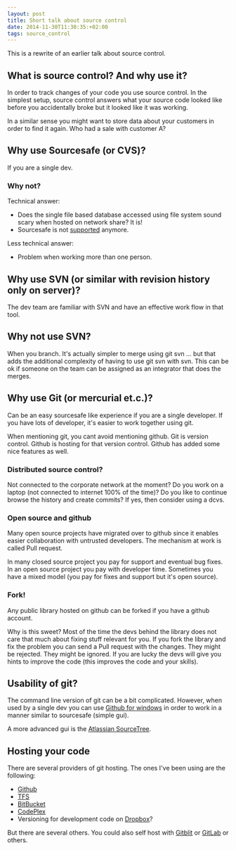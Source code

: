 ```yaml
---
layout: post
title: Short talk about source control
date: 2014-11-30T11:30:35:+02:00
tags: source_control
---
```


This is a rewrite of an earlier talk about source control.

## What is source control? And why use it?

In order to track changes of your code you use source control. In the simplest setup, source control answers what your source code looked like before you accidentally broke but it looked like it was working.

In a similar sense you might want to store data about your customers in order to find it again. Who had a sale with customer A?

## Why use Sourcesafe (or CVS)?

If you are a single dev.

### Why not?
Technical answer:

* Does the single file based database accessed using file system sound scary when hosted on network share? It is! 
* Sourcesafe is not [supported](http://blogs.msdn.com/b/ukmsdn/archive/2011/01/04/end-of-support-for-visual-sourcesafe.aspx) anymore.

Less technical answer:

* Problem when working more than one person.

## Why use SVN (or similar with revision history only on server)?

The dev team are familiar with SVN and have an effective work flow in that tool.

## Why not use SVN?

When you branch. It's actually simpler to merge using git svn ... but that adds the additional complexity of having to use git svn with svn. This can be ok if someone on the team can be assigned as an integrator that does the merges.

## Why use Git (or mercurial et.c.)?

Can be an easy sourcesafe like experience if you are a single developer. If you have lots of developer, it's easier to work together using git.

When mentioning git, you cant avoid mentioning github. Git is version control. Github is hosting for that version control. Github has added some nice features as well. 

### Distributed source control?

Not connected to the corporate network at the moment? Do you work on a laptop (not connected to internet 100% of the time)? Do you like to continue browse the history and create commits? If yes, then consider using a dcvs.

### Open source and github

Many open source projects have migrated over to github since it enables easier collaboration with untrusted developers. The mechanism at work is called Pull request.

In many closed source project you pay for support and eventual bug fixes. In an open source project you pay with developer time. Sometimes you have a mixed model (you pay for fixes and support but it's open source).

### Fork!

Any public library hosted on github can be forked if you have a github account.

Why is this sweet? Most of the time the devs behind the library does not care that much about fixing stuff relevant for you. If you fork the library and fix the problem you can send a Pull request with the changes. They might be rejected. They might be ignored. If you are lucky the devs will give you hints to improve the code (this improves the code and your skills). 

## Usability of git?

The command line version of git can be a bit complicated. However, when used by a single dev you can use [Github for windows](http://windows.github.com/) in order to work in a manner similar to sourcesafe (simple gui).

A more advanced gui is the [Atlassian SourceTree](http://www.sourcetreeapp.com/).

## Hosting your code
There are several providers of git hosting. The ones I've been using are the following:

- [Github](https://github.com/)
- [TFS](http://blogs.msdn.com/b/mvpawardprogram/archive/2013/11/13/git-for-tfs-2013.aspx)
- [BitBucket](https://bitbucket.org)
- [CodePlex](https://www.codeplex.com/)
- Versioning for development code on [Dropbox](http://stackoverflow.com/questions/1960799/using-git-and-dropbox-together-effectively)?

But there are several others. You could also self host with [Gitblit](http://gitblit.com/) or [GitLab](https://about.gitlab.com/) or others.


